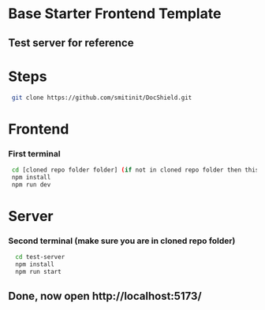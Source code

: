 # Base Starter Frontend Template
## Test server for reference

# Steps

  ```bash
   git clone https://github.com/smitinit/DocShield.git
```

# Frontend
### First terminal
 ```bash
  cd [cloned repo folder folder] (if not in cloned repo folder then this)
  npm install
  npm run dev
```
# Server
### Second terminal (make sure you are in cloned repo folder)
```bash
  cd test-server
  npm install
  npm run start
```


## Done, now open http://localhost:5173/

